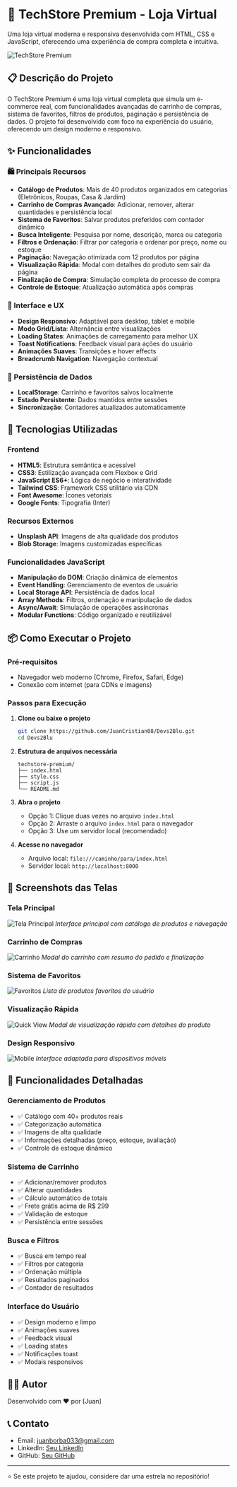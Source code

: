 # 🛒 TechStore Premium - Loja Virtual

Uma loja virtual moderna e responsiva desenvolvida com HTML, CSS e JavaScript, oferecendo uma experiência de compra completa e intuitiva.

![TechStore Premium](https://hebbkx1anhila5yf.public.blob.vercel-storage.com/image-23sdF51Imb7JrmV5Hn5YeeWDBnWjea.png)

## 📋 Descrição do Projeto

O TechStore Premium é uma loja virtual completa que simula um e-commerce real, com funcionalidades avançadas de carrinho de compras, sistema de favoritos, filtros de produtos, paginação e persistência de dados. O projeto foi desenvolvido com foco na experiência do usuário, oferecendo um design moderno e responsivo.

## ✨ Funcionalidades

### 🛍️ Principais Recursos
- **Catálogo de Produtos**: Mais de 40 produtos organizados em categorias (Eletrônicos, Roupas, Casa & Jardim)
- **Carrinho de Compras Avançado**: Adicionar, remover, alterar quantidades e persistência local
- **Sistema de Favoritos**: Salvar produtos preferidos com contador dinâmico
- **Busca Inteligente**: Pesquisa por nome, descrição, marca ou categoria
- **Filtros e Ordenação**: Filtrar por categoria e ordenar por preço, nome ou estoque
- **Paginação**: Navegação otimizada com 12 produtos por página
- **Visualização Rápida**: Modal com detalhes do produto sem sair da página
- **Finalização de Compra**: Simulação completa do processo de compra
- **Controle de Estoque**: Atualização automática após compras

### 🎨 Interface e UX
- **Design Responsivo**: Adaptável para desktop, tablet e mobile
- **Modo Grid/Lista**: Alternância entre visualizações
- **Loading States**: Animações de carregamento para melhor UX
- **Toast Notifications**: Feedback visual para ações do usuário
- **Animações Suaves**: Transições e hover effects
- **Breadcrumb Navigation**: Navegação contextual

### 💾 Persistência de Dados
- **LocalStorage**: Carrinho e favoritos salvos localmente
- **Estado Persistente**: Dados mantidos entre sessões
- **Sincronização**: Contadores atualizados automaticamente

## 🚀 Tecnologias Utilizadas

### Frontend
- **HTML5**: Estrutura semântica e acessível
- **CSS3**: Estilização avançada com Flexbox e Grid
- **JavaScript ES6+**: Lógica de negócio e interatividade
- **Tailwind CSS**: Framework CSS utilitário via CDN
- **Font Awesome**: Ícones vetoriais
- **Google Fonts**: Tipografia (Inter)

### Recursos Externos
- **Unsplash API**: Imagens de alta qualidade dos produtos
- **Blob Storage**: Imagens customizadas específicas

### Funcionalidades JavaScript
- **Manipulação do DOM**: Criação dinâmica de elementos
- **Event Handling**: Gerenciamento de eventos de usuário
- **Local Storage API**: Persistência de dados local
- **Array Methods**: Filtros, ordenação e manipulação de dados
- **Async/Await**: Simulação de operações assíncronas
- **Modular Functions**: Código organizado e reutilizável

## 📦 Como Executar o Projeto

### Pré-requisitos
- Navegador web moderno (Chrome, Firefox, Safari, Edge)
- Conexão com internet (para CDNs e imagens)

### Passos para Execução

1. **Clone ou baixe o projeto**
   ```bash
   git clone https://github.com/JuanCristian08/Devs2Blu.git
   cd Devs2Blu
   ```

2. **Estrutura de arquivos necessária**
   ```
   techstore-premium/
   ├── index.html
   ├── style.css
   ├── script.js
   └── README.md
   ```

3. **Abra o projeto**
   - Opção 1: Clique duas vezes no arquivo `index.html`
   - Opção 2: Arraste o arquivo `index.html` para o navegador
   - Opção 3: Use um servidor local (recomendado)

4. **Acesse no navegador**
   - Arquivo local: `file:///caminho/para/index.html`
   - Servidor local: `http://localhost:8000`


## 📱 Screenshots das Telas

### Tela Principal
![Tela Principal](https://hebbkx1anhila5yf.public.blob.vercel-storage.com/image-23sdF51Imb7JrmV5Hn5YeeWDBnWjea.png)
*Interface principal com catálogo de produtos e navegação*

### Carrinho de Compras
![Carrinho](https://hebbkx1anhila5yf.public.blob.vercel-storage.com/image-raNpTcVg5G6UuFc1rNwSyZjDnXW9Tt.png)
*Modal do carrinho com resumo do pedido e finalização*

### Sistema de Favoritos
![Favoritos](https://hebbkx1anhila5yf.public.blob.vercel-storage.com/image-hm8BY6NUVfklsHzbkoZUfo6ikxB5Wg.png)
*Lista de produtos favoritos do usuário*

### Visualização Rápida
![Quick View](https://hebbkx1anhila5yf.public.blob.vercel-storage.com/image-XhyB9SYC4w1V2cHSTXqkb4RA4tqxMI.png)
*Modal de visualização rápida com detalhes do produto*

### Design Responsivo
![Mobile](https://hebbkx1anhila5yf.public.blob.vercel-storage.com/image-x06ambiBQgGTlPOetYnxnDjxIZoj2S.png)
*Interface adaptada para dispositivos móveis*

## 🎯 Funcionalidades Detalhadas

### Gerenciamento de Produtos
- ✅ Catálogo com 40+ produtos reais
- ✅ Categorização automática
- ✅ Imagens de alta qualidade
- ✅ Informações detalhadas (preço, estoque, avaliação)
- ✅ Controle de estoque dinâmico

### Sistema de Carrinho
- ✅ Adicionar/remover produtos
- ✅ Alterar quantidades
- ✅ Cálculo automático de totais
- ✅ Frete grátis acima de R$ 299
- ✅ Validação de estoque
- ✅ Persistência entre sessões

### Busca e Filtros
- ✅ Busca em tempo real
- ✅ Filtros por categoria
- ✅ Ordenação múltipla
- ✅ Resultados paginados
- ✅ Contador de resultados

### Interface do Usuário
- ✅ Design moderno e limpo
- ✅ Animações suaves
- ✅ Feedback visual
- ✅ Loading states
- ✅ Notificações toast
- ✅ Modais responsivos

## 👨‍💻 Autor

Desenvolvido com ❤️ por [Juan]

## 📞 Contato

- Email: juanborba033@gmail.com
- LinkedIn: [Seu LinkedIn](https://linkedin.com/in/juan-de-borba)
- GitHub: [Seu GitHub](https://github.com/JuanCristian08)

---

⭐ Se este projeto te ajudou, considere dar uma estrela no repositório!
```
